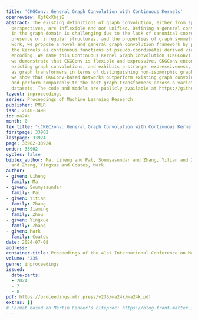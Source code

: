```yaml
---
title: 'CKGConv: General Graph Convolution with Continuous Kernels'
openreview: KgfGxXbjjE
abstract: The existing definitions of graph convolution, either from spatial or spectral
  perspectives, are inflexible and not unified. Defining a general convolution operator
  in the graph domain is challenging due to the lack of canonical coordinates, the
  presence of irregular structures, and the properties of graph symmetries. In this
  work, we propose a novel and general graph convolution framework by parameterizing
  the kernels as continuous functions of pseudo-coordinates derived via graph positional
  encoding. We name this Continuous Kernel Graph Convolution (CKGConv). Theoretically,
  we demonstrate that CKGConv is flexible and expressive. CKGConv encompasses many
  existing graph convolutions, and exhibits a stronger expressiveness, as powerful
  as graph transformers in terms of distinguishing non-isomorphic graphs. Empirically,
  we show that CKGConv-based Networks outperform existing graph convolutional networks
  and perform comparably to the best graph transformers across a variety of graph
  datasets. The code and models are publicly available at https://github.com/networkslab/CKGConv.
layout: inproceedings
series: Proceedings of Machine Learning Research
publisher: PMLR
issn: 2640-3498
id: ma24k
month: 0
tex_title: "{CKGC}onv: General Graph Convolution with Continuous Kernels"
firstpage: 33902
lastpage: 33924
page: 33902-33924
order: 33902
cycles: false
bibtex_author: Ma, Liheng and Pal, Soumyasundar and Zhang, Yitian and Zhou, Jiaming
  and Zhang, Yingxue and Coates, Mark
author:
- given: Liheng
  family: Ma
- given: Soumyasundar
  family: Pal
- given: Yitian
  family: Zhang
- given: Jiaming
  family: Zhou
- given: Yingxue
  family: Zhang
- given: Mark
  family: Coates
date: 2024-07-08
address:
container-title: Proceedings of the 41st International Conference on Machine Learning
volume: '235'
genre: inproceedings
issued:
  date-parts:
  - 2024
  - 7
  - 8
pdf: https://proceedings.mlr.press/v235/ma24k/ma24k.pdf
extras: []
# Format based on Martin Fenner's citeproc: https://blog.front-matter.io/posts/citeproc-yaml-for-bibliographies/
---
```

